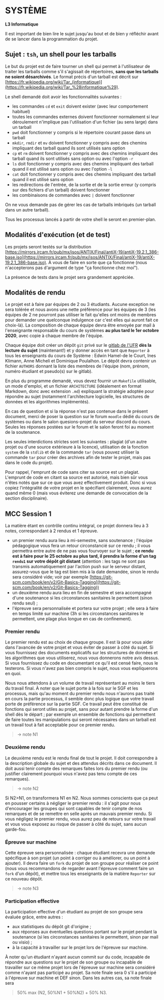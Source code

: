 SYSTÈME
==================

**L3 Informatique**


Il est important de bien lire le sujet jusqu'au bout et de bien y réfléchir
avant de se lancer dans la programmation du projet.


## Sujet : `tsh`, un shell pour les tarballs

Le but du projet est de faire tourner un shell qui permet à
l'utilisateur de traiter les tarballs comme s'il s'agissait de
répertoires, **sans que les tarballs ne soient désarchivés**. Le
format précis d'un tarball est décrit sur
[https://fr.wikipedia.org/wiki/Tar_(informatique)](https://fr.wikipedia.org/wiki/Tar_%28informatique%29).

Le shell demandé doit avoir les fonctionnalités suivantes :

* les commandes `cd` et `exit` doivent exister (avec leur comportement habituel)
* toutes les commandes externes doivent fonctionner normalement si leur déroulement n'implique pas l'utilisation d'un fichier (au sens large) dans un tarball
* `pwd` doit fonctionner y compris si le répertoire courant passe dans un tarball
* `mkdir`, `rmdir` et `mv` doivent fonctionner y compris avec des chemins impliquant des tarball quand ils sont utilisés sans option
* `cp` et `rm` doivent fonctionner y compris avec des chemins impliquant des tarball quand ils sont utilisés sans option ou avec l'option `-r`
* `ls` doit fonctionner y compris avec des chemins impliquant des tarball quand il est utilisé sans option ou avec l'option `-l`
* `cat` doit fonctionner y compris avec des chemins impliquant des tarball quand il est utilisé sans option
* les redirections de l'entrée, de la sortie et de la sortie erreur (y
  compris sur des fichiers d'un tarball) doivent fonctionner
* les combinaisons de commandes avec `|` doivent fonctionner

On ne vous demande pas de gérer les cas de tarballs imbriqués (un tarball dans un autre tarball).

Tous les processus lancés à partir de votre shell le seront en premier-plan.

## Modalités d'exécution (et de test)

Les projets seront testés sur la distribution [https://mirrors.ircam.fr/pub/mx/isos/ANTIX/Final/antiX-19/antiX-19.2.1_386-base.iso](https://mirrors.ircam.fr/pub/mx/isos/ANTIX/Final/antiX-19/antiX-19.2.1_386-base.iso). À vous de faire en sorte que ça fonctionne (nous n'accepterons pas d'argument de type "ça fonctionne chez moi").

La présence de tests dans le projet sera grandement appréciée.

## Modalités de rendu

Le projet est à faire par équipes de 2 ou 3 étudiants. Aucune exception ne sera
tolérée et nous avons une nette préférence pour les équipes de 3 (les équipes de 2 ne pourront pas utiliser le fait qu'elles ont moins de membres pour demander une quelconque indulgence car c'est elles qui auront fait ce choix-là). La composition de
chaque équipe devra être envoyée par mail à l'enseignante responsable
du cours de systèmes **au plus tard le 1er octobre 2020**, avec copie à
chaque membre de l'équipe.

Chaque équipe doit créer un dépôt `git` privé sur
le [gitlab de l'UFR](https://gaufre.informatique.univ-paris-diderot.fr/) **dès
la lecture du sujet** (maintenant!) et y donner accès en tant que `Reporter` à
tous les enseignants du cours de Système : Edwin Hamel-de le Court, Ines
Klimann, Anne Micheli et Dominique Poulalhon. Le dépôt devra contenir un
fichier `AUTHORS` donnant la liste des membres de l'équipe (nom, prénom,
numéro étudiant et pseudo(s) sur le gitlab).

En plus du programme demandé, vous devez fournir un `Makefile` utilisable, un
mode d'emploi, et un fichier `ARCHITECTURE` (idéalement en format Markdown,
donc avec extension `.md`) expliquant la stratégie adoptée pour répondre au
sujet (notamment l'architecture logicielle, les structures de
données et les algorithmes implémentés).

En cas de question et si la réponse n'est pas contenue dans le présent
document, merci de poser la question sur le forum `moodle` dédié du
cours de systèmes ou dans le salon quesions-projet du serveur discord du cours. Seules les réponses postées sur le forum et le salon feront foi
au moment de la soutenance. 

Les seules interdictions strictes sont les suivantes : plagiat (d'un
autre projet ou d'une source extérieure à la licence), utilisation de
la fonction `system` de la `stdlib` et de la commande `tar` (vous
pouvez utiliser la commande `tar` pour créer des archives afin de
tester le projet, mais pas dans le code du projet).

Pour rappel, l'emprunt de code sans citer sa source est un
plagiat. L'emprunt de code en citant sa source est autorisé, mais bien
sûr vous n'êtes notés que sur ce que vous avez effectivement produit.
Donc si vous copiez l'intégralité de votre projet en le spécifiant
clairement, vous aurez quand même 0 (mais vous éviterez une demande de
convocation de la section disciplinaire).


## MCC Session 1
La matière étant en contrôle continu intégral, ce projet donnera lieu
à 3 notes, correspondant à 2 rendus et 1 épreuve.

* un premier rendu aura lieu à mi-semestre, sans soutenance ; l'équipe
  pédagogique vous fera un retour circonstancié sur ce rendu ; il vous
  permettra entre autre de ne pas vous fourvoyer sur le sujet ; **ce rendu est à faire pour le 25 octobre au plus tard, il prendra la forme d'un tag `rendu1` sur votre dépôt git distant** (attention : les tags ne sont pas transmis automatiquement par l'action push sur le serveur distant, assurez-vous que le tag est bien mis à la date demandée, sinon le rendu sera considéré vide; voir par exemple [https://git-scm.com/book/en/v2/Git-Basics-Tagging](https://git-scm.com/book/en/v2/Git-Basics-Tagging))
* un deuxième rendu aura lieu en fin de semestre et sera accompagné
  d'une soutenance si les circonstances sanitaires le permettent
  (sinon rendu seul) ;
* l'épreuve sera personnalisée et portera sur votre projet ; elle sera
  à faire en temps limité sur machine (3h si les circonstances
  sanitaires le permettent, une plage plus longue en cas de confinement).

### Premier rendu
Le premier rendu est au choix de chaque groupe. Il est là pour vous
aider dans l'avancée de votre projet et vous éviter de passer à côté du
sujet. Si vous fournissez des documents explicatifs sur les structures
de données et les algorithmes que vous utiliserez, nous vous donnerons
notre avis dessus. Si vous fournissez du code en documentant ce qu'il
est censé faire, nous le testerons. Si vous n'avez pas bien compris le
sujet, nous vous expliquerons en quoi.

Nous nous attendons à un volume de travail représentant au moins le
tiers du travail final. À noter que le sujet porte à la fois sur le
SGF et les processus, mais qu'au moment du premier rendu nous n'aurons
pas traité en cours la partie processus, il semble donc plus logique
que votre travail porte de préférence sur la partie SGF. Ce travail
peut être constitué de fonctions qui seront utiles au projet, sans
pour autant prendre la forme d'un shell dès le départ ; par exemple un
ensemble de fonctions qui permettent de faire toutes les manipulations
qui seront nécessaires dans un tarball est un travail tout à fait
acceptable pour ce premier rendu.

> → note N1

### Deuxième rendu
Le deuxième rendu est le rendu final de tout le projet. Il doit
correspondre à la description globale du sujet et des attendus décrits
dans ce document. Il doit aussi tenir compte des remarques faites lors
du premier rendu (ou justifier clairement pourquoi vous n'avez pas
tenu compte de ces remarques).

> → note N2

Si N2>N1, on transformera N1 en N2. Nous sommes conscients que ça peut
en pousser certains à négliger le premier rendu : il s'agit pour nous
d'encourager les groupes qui sont capables de tenir compte
de nos remarques et de se remettre en selle après un mauvais premier
rendu. Si vous négligez le premier rendu, vous aurez peu de retours sur
votre travail et vous vous exposez au risque de passer à côté du
sujet, sans aucun garde-fou.

### Épreuve sur machine

Cette épreuve sera personnalisée : chaque étudiant recevra une demande
spécifique à son projet (un point à corriger ou à améliorer, ou un
point à ajouter). Il devra faire un `fork` du projet de son groupe
pour réaliser ce point (nous vous recommandons de regarder avant
l'épreuve comment faire un `fork` d'un dépôt), et mettre tous les
enseignants de la matière `Reporter` sur ce nouveau dépôt.

> → note N3

### Participation effective

La participation effective d'un étudiant au projet de son groupe sera
évaluée grâce, entre autres :

* aux statistiques du dépôt git d'origine ;
* aux réponses aux éventuelles questions portant sur le projet pendant
  la soutenance (si les circonstances sanitaires le permettent, sinon
  par mail ou visio) ;
* à la capacité à travailler sur le projet lors de l'épreuve sur machine.

À noter qu'un étudiant n'ayant aucun commit sur du code, incapable de
répondre aux questions sur le projet de son groupe ou incapable de
travailler sur ce même projet lors de l'épreuve sur machine sera
considéré comme n'ayant pas participé au projet. Sa note finale
sera 0 s'il a participé à l'épreuve sur machine et DEF sinon. Dans les
autres cas, sa note finale sera

> 50% max (N2, 50%N1 + 50%N2) + 50% N3.

